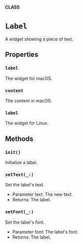 **CLASS**

# `Label`

A widget showing a piece of text.

## Properties
### `label`

The widget for macOS.

### `content`

The content in macOS.

### `label`

The widget for Linux.

## Methods
### `init()`

Initialize a label.

### `setText(_:)`

Set the label's text.
- Parameter text: The new text.
- Returns: The label.

### `setFont(_:)`

Set the label's font.
- Parameter font: The label's font.
- Returns: The label.
